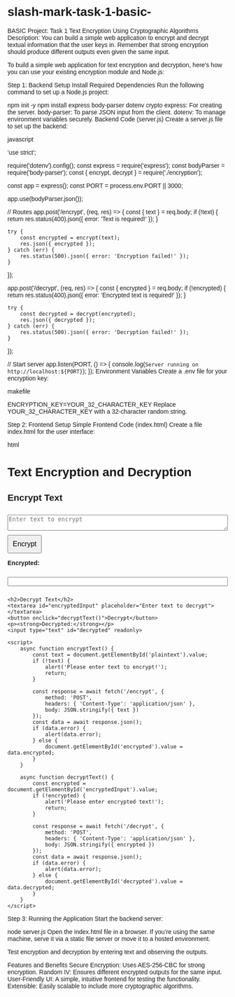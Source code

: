 # slash-mark-task-1-basic-
BASIC Project: Task 1 Text Encryption Using Cryptographic Algorithms  Description: You can build a simple web application to encrypt and decrypt textual information that the user keys in. Remember that strong encryption should produce different outputs even given the same input.



To build a simple web application for text encryption and decryption, here’s how you can use your existing encryption module and Node.js:

Step 1: Backend Setup
Install Required Dependencies
Run the following command to set up a Node.js project:


npm init -y
npm install express body-parser dotenv crypto
express: For creating the server.
body-parser: To parse JSON input from the client.
dotenv: To manage environment variables securely.
Backend Code (server.js)
Create a server.js file to set up the backend:

javascript

'use strict';

require('dotenv').config();
const express = require('express');
const bodyParser = require('body-parser');
const { encrypt, decrypt } = require('./encryption');

const app = express();
const PORT = process.env.PORT || 3000;

app.use(bodyParser.json());

// Routes
app.post('/encrypt', (req, res) => {
    const { text } = req.body;
    if (!text) {
        return res.status(400).json({ error: 'Text is required!' });
    }

    try {
        const encrypted = encrypt(text);
        res.json({ encrypted });
    } catch (err) {
        res.status(500).json({ error: 'Encryption failed!' });
    }
});

app.post('/decrypt', (req, res) => {
    const { encrypted } = req.body;
    if (!encrypted) {
        return res.status(400).json({ error: 'Encrypted text is required!' });
    }

    try {
        const decrypted = decrypt(encrypted);
        res.json({ decrypted });
    } catch (err) {
        res.status(500).json({ error: 'Decryption failed!' });
    }
});

// Start server
app.listen(PORT, () => {
    console.log(`Server running on http://localhost:${PORT}`);
});
Environment Variables
Create a .env file for your encryption key:

makefile

ENCRYPTION_KEY=YOUR_32_CHARACTER_KEY
Replace YOUR_32_CHARACTER_KEY with a 32-character random string.

Step 2: Frontend Setup
Simple Frontend Code (index.html)
Create a file index.html for the user interface:

html

<!DOCTYPE html>
<html lang="en">
<head>
    <meta charset="UTF-8">
    <meta name="viewport" content="width=device-width, initial-scale=1.0">
    <title>Text Encryption</title>
    <style>
        body {
            font-family: Arial, sans-serif;
            margin: 20px;
        }
        textarea, input {
            width: 100%;
            margin: 10px 0;
        }
        button {
            padding: 10px;
            font-size: 16px;
        }
    </style>
</head>
<body>
    <h1>Text Encryption and Decryption</h1>
    <h2>Encrypt Text</h2>
    <textarea id="plaintext" placeholder="Enter text to encrypt"></textarea>
    <button onclick="encryptText()">Encrypt</button>
    <p><strong>Encrypted:</strong></p>
    <input type="text" id="encrypted" readonly>

    <h2>Decrypt Text</h2>
    <textarea id="encryptedInput" placeholder="Enter text to decrypt"></textarea>
    <button onclick="decryptText()">Decrypt</button>
    <p><strong>Decrypted:</strong></p>
    <input type="text" id="decrypted" readonly>

    <script>
        async function encryptText() {
            const text = document.getElementById('plaintext').value;
            if (!text) {
                alert('Please enter text to encrypt!');
                return;
            }

            const response = await fetch('/encrypt', {
                method: 'POST',
                headers: { 'Content-Type': 'application/json' },
                body: JSON.stringify({ text })
            });
            const data = await response.json();
            if (data.error) {
                alert(data.error);
            } else {
                document.getElementById('encrypted').value = data.encrypted;
            }
        }

        async function decryptText() {
            const encrypted = document.getElementById('encryptedInput').value;
            if (!encrypted) {
                alert('Please enter encrypted text!');
                return;
            }

            const response = await fetch('/decrypt', {
                method: 'POST',
                headers: { 'Content-Type': 'application/json' },
                body: JSON.stringify({ encrypted })
            });
            const data = await response.json();
            if (data.error) {
                alert(data.error);
            } else {
                document.getElementById('decrypted').value = data.decrypted;
            }
        }
    </script>
</body>
</html>
Step 3: Running the Application
Start the backend server:


node server.js
Open the index.html file in a browser. If you’re using the same machine, serve it via a static file server or move it to a hosted environment.

Test encryption and decryption by entering text and observing the outputs.

Features and Benefits
Secure Encryption: Uses AES-256-CBC for strong encryption.
Random IV: Ensures different encrypted outputs for the same input.
User-Friendly UI: A simple, intuitive frontend for testing the functionality.
Extensible: Easily scalable to include more cryptographic algorithms.
